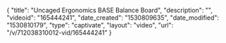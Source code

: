 {
    "title": "Uncaged Ergonomics BASE Balance Board",
    "description": "",
    "videoid": "165444241",
    "date_created": "1530809635",
    "date_modified": "1530810179",
    "type": "captivate",
    "layout": "video",
    "url": "\/v\/712038310012-vid\/165444241"
}